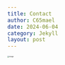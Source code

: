 ```yaml
---
title: Contact
author: C65mael
date: 2024-06-04
category: Jekyll
layout: post
---
```


<img src="https://c65mael.github.io/images/logo.png" alt="image" style="zoom:25%;" />
